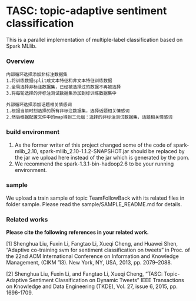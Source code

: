 TASC: topic-adaptive sentiment classification
======================================

This is a parallel implementation of multiple-label classification based on Spark MLlib. 

### Overview <br />

    内部循环选择添加非标注数据集
    1.将训练数据split成文本特征和非文本特征训练数据
    2.全局选择非标注数据集，已经被选择过的数据不再被选择
    3.将每轮选择的非标注测试数据集添加到标训练数据集中
     
    外部循环选择添加话题相关情感词
    1.根据当前时刻选择的所有非标注数据集，选择话题相关情感词
    2.然后根据配置文件中的map得到三元组：选择的非标注测试数据集，话题相关情感词 
### build environment
1. As the former writer of this project changed some of the code of spark-mlib_2.10, spark-mllib_2.10-1.1.2-SNAPSHOT.jar should be replaced by the jar we upload here instead of the jar which is generated by the pom. 
2. We recommend the spark-1.3.1-bin-hadoop2.6 to be your running environment.

### sample
We  upload  a train sample of topic TeamFollowBack with its related files in folder sample.
Please read the sample/SAMPLE_README.md for details.

### Related works <br />
**Please cite the following references in your related work.**

[1] Shenghua Liu, Fuxin Li, Fangtao Li, Xueqi Cheng, and Huawei Shen, “Adaptive co-training svm for sentiment classification on tweets” in Proc. of the 22nd ACM International Conference on Information and Knowledge Management, (CIKM ’13). New York, NY, USA, 2013, pp. 2079–2088.

[2] Shenghua Liu, Fuxin Li, and Fangtao Li, Xueqi Cheng, “TASC: Topic-Adaptive Sentiment Classification on Dynamic Tweets” IEEE Transactions on Knowledge and Data Engineering (TKDE), Vol. 27, issue 6, 2015, pp. 1696-1709.
